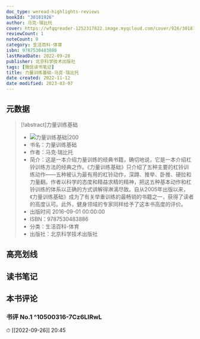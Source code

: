 ```yaml
---
doc_type: weread-highlights-reviews
bookId: "30181926"
author: 马克·瑞比托
cover: https://wfqqreader-1252317822.image.myqcloud.com/cover/926/30181926/t7_30181926.jpg
reviewCount: 1
noteCount: 0
category: 生活百科-体育
isbn: 9787530483886
lastReadDate: 2022-09-28
publisher: 北京科学技术出版社
tags: [微信读书笔记]
title: 力量训练基础-马克·瑞比托
date created: 2022-11-12
date modified: 2023-03-07
---
```


## 元数据

>[!abstract]力量训练基础
> - ![力量训练基础|200](https://wfqqreader-1252317822.image.myqcloud.com/cover/926/30181926/t7_30181926.jpg)
> - 书名：力量训练基础
> - 作者：马克·瑞比托
> - 简介：这是一本介绍力量训练的经典书籍，确切地说，它是一本介绍杠铃训练方法的经典之作。《力量训练基础》只介绍了五种主要的杠铃训练动作——五种被认为最有用的杠铃动作，深蹲、推举、卧推、硬拉和力量翻。作者以科学的态度和精益求精的精神，把这五种基本动作和杠铃训练的体系以正确的方式讲解得淋漓尽致。自从2005年出版以来，《力量训练基础》成为了有关举重训练的最畅销的书籍之一，获得了读者的高度认可。此外，健身领域的专家同样给予了这本书高度的评价。
> - 出版时间 2016-09-01 00:00:00
> - ISBN：9787530483886
> - 分类：生活百科-体育
> - 出版社：北京科学技术出版社

## 高亮划线

## 读书笔记

## 本书评论

### 书评 No.1 ^10500316-7Cz6LIRwL

⏱ [[2022-09-26]] 20:45
